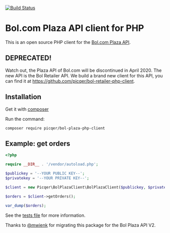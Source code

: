 [![Build Status](https://travis-ci.org/picqer/bol-plaza-php-client.svg?branch=v2)](https://travis-ci.org/picqer/bol-plaza-php-client)


# Bol.com Plaza API client for PHP
This is an open source PHP client for the [Bol.com Plaza API](https://developers.bol.com/documentatie/plaza-api/).

## DEPRECATED!
Watch out, the Plaza API of Bol.com will be discontinued in April 2020. The new API is the Bol Retailer API. We build a brand new client for this API, you can find it at https://github.com/picqer/bol-retailer-php-client.

## Installation
Get it with [composer](https://getcomposer.org)

Run the command:
```
composer require picqer/bol-plaza-php-client
```

## Example: get orders
```php
<?php

require __DIR__ . '/vendor/autoload.php';

$publickey = '--YOUR PUBLIC KEY--';
$privatekey = '--YOUR PRIVATE KEY--';

$client = new Picqer\BolPlazaClient\BolPlazaClient($publickey, $privatekey);

$orders = $client->getOrders();

var_dump($orders);
```

See the [tests file](tests/BolPlazaClientTest.php) for more information.

Thanks to [@mwienk](https://github.com/mwienk) for migrating this package for the Bol Plaza API V2.
